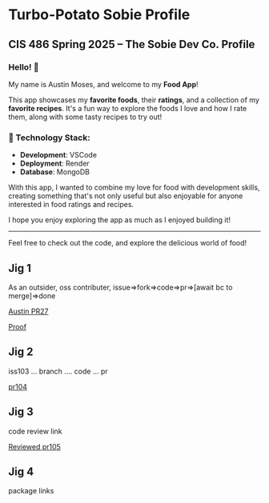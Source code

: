 # Turbo-Potato Sobie Profile  
**CIS 486 Spring 2025 – The Sobie Dev Co. Profile**  
---

### Hello! 🍔  
My name is Austin Moses, and welcome to my **Food App**!

This app showcases my **favorite foods**, their **ratings**, and a collection of my **favorite recipes**. It's a fun way to explore the foods I love and how I rate them, along with some tasty recipes to try out!

### 🚀 Technology Stack:
- **Development**: VSCode
- **Deployment**: Render
- **Database**: MongoDB

With this app, I wanted to combine my love for food with development skills, creating something that's not only useful but also enjoyable for anyone interested in food ratings and recipes.  

I hope you enjoy exploring the app as much as I enjoyed building it!

---

Feel free to check out the code, and explore the delicious world of food!  

## Jig 1
As an outsider, oss contributer, issue=>fork=>code=>pr=>[await bc to merge]=>done

[Austin PR27](https://github.com/barrycumbie/turbo-potato-sobie-profile/pull/27)

[Proof](https://github.com/barrycumbie/turbo-potato-sobie-profile/blob/main/docs/Austin.html)

## Jig 2
iss103 ... branch .... code ... pr

[pr104](https://github.com/barrycumbie/turbo-potato-sobie-profile/pull/104)


## Jig 3
code review link 

[Reviewed pr105](https://github.com/barrycumbie/turbo-potato-sobie-profile/pull/105#pullrequestreview-2642623440)

## Jig 4
package links

